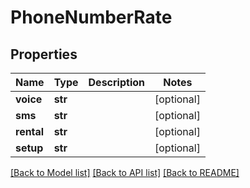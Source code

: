 # PhoneNumberRate

## Properties
Name | Type | Description | Notes
------------ | ------------- | ------------- | -------------
**voice** | **str** |  | [optional] 
**sms** | **str** |  | [optional] 
**rental** | **str** |  | [optional] 
**setup** | **str** |  | [optional] 

[[Back to Model list]](../README.md#documentation-for-models) [[Back to API list]](../README.md#documentation-for-api-endpoints) [[Back to README]](../README.md)


